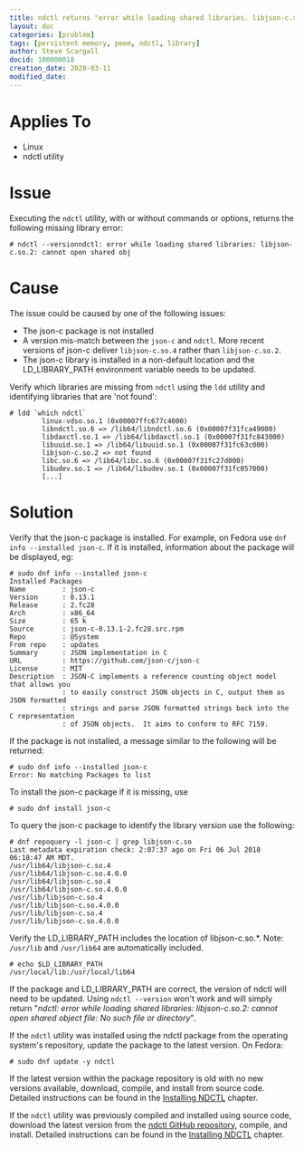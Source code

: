 ```yaml
---
title: ndctl returns "error while loading shared libraries. libjson-c.so.2. cannot open shared object file. No such file or directory"
layout: doc
categories: [problem]
tags: [persistent memory, pmem, ndctl, library]
author: Steve Scargall
docid: 100000018
creation_date: 2020-03-11
modified_date: 
---
```


# Applies To

- Linux
- ndctl utility

# Issue

Executing the `ndctl` utility, with or without commands or options, returns the following missing library error:

```
# ndctl --versionndctl: error while loading shared libraries: libjson-c.so.2: cannot open shared obj
```



# Cause

The issue could be caused by one of the following issues:

- The json-c package is not installed
- A version mis-match between the `json-c` and `ndctl`.  More recent versions of json-c deliver `libjson-c.so.4` rather than `libjson-c.so.2`. 
- The json-c library is installed in a non-default location and the LD_LIBRARY_PATH environment variable needs to be updated.

Verify which libraries are missing from `ndctl` using the `ldd` utility and identifying libraries that are 'not found':

```
# ldd `which ndctl`
        linux-vdso.so.1 (0x00007ffc677c4000)
        libndctl.so.6 => /lib64/libndctl.so.6 (0x00007f31fca49000)
        libdaxctl.so.1 => /lib64/libdaxctl.so.1 (0x00007f31fc843000)
        libuuid.so.1 => /lib64/libuuid.so.1 (0x00007f31fc63c000)
        libjson-c.so.2 => not found
        libc.so.6 => /lib64/libc.so.6 (0x00007f31fc27d000)
        libudev.so.1 => /lib64/libudev.so.1 (0x00007f31fc057000)
        [...]
```

# Solution

Verify that the json-c package is installed. For example, on Fedora use `dnf info --installed json-c`. If it is installed, information about the package will be displayed, eg:

```
# sudo dnf info --installed json-c
Installed Packages
Name         : json-c
Version      : 0.13.1
Release      : 2.fc28
Arch         : x86_64
Size         : 65 k
Source       : json-c-0.13.1-2.fc28.src.rpm
Repo         : @System
From repo    : updates
Summary      : JSON implementation in C
URL          : https://github.com/json-c/json-c
License      : MIT
Description  : JSON-C implements a reference counting object model that allows you
             : to easily construct JSON objects in C, output them as JSON formatted
             : strings and parse JSON formatted strings back into the C representation
             : of JSON objects.  It aims to conform to RFC 7159.
```

If the package is not installed, a message similar to the following will be returned:

```
# sudo dnf info --installed json-c
Error: No matching Packages to list
```

To install the json-c package if it is missing, use

```
# sudo dnf install json-c
```

To query the json-c package to identify the library version use the following:

```
# dnf repoquery -l json-c | grep libjson-c.so
Last metadata expiration check: 2:07:37 ago on Fri 06 Jul 2018 06:18:47 AM MDT.
/usr/lib64/libjson-c.so.4
/usr/lib64/libjson-c.so.4.0.0
/usr/lib64/libjson-c.so.4
/usr/lib64/libjson-c.so.4.0.0
/usr/lib/libjson-c.so.4
/usr/lib/libjson-c.so.4.0.0
/usr/lib/libjson-c.so.4
/usr/lib/libjson-c.so.4.0.0
```

Verify the LD_LIBRARY_PATH includes the location of libjson-c.so.*. Note: `/usr/lib` and `/usr/lib64` are automatically included.

```
# echo $LD_LIBRARY_PATH
/usr/local/lib:/usr/local/lib64
```

If the package and LD_LIBRARY_PATH are correct, the version of ndctl will need to be updated. Using `ndctl --version` won't work and will simply return "*ndctl: error while loading shared libraries: libjson-c.so.2: cannot open shared object file: No such file or directory*".

If the `ndctl` utility was installed using the ndctl package from the operating system's repository, update the package to the latest version. On Fedora:

```
# sudo dnf update -y ndctl
```

If the latest version within the package repository is old with no new versions available, download, compile, and install from source code. Detailed instructions can be found in the [Installing NDCTL](https://github.com/sscargal/pmem-docs-ndctl-user-guide/tree/bad2d0a9e4528c1cc9d2aa6271f8a427dad45420/getting-started-guide/installing-ndctl.md) chapter.

If the `ndctl` utility was previously compiled and installed using source code, download the latest version from the [ndctl GitHub repository](https://github.com/pmem/ndctl), compile, and install. Detailed instructions can be found in the [Installing NDCTL](https://github.com/sscargal/pmem-docs-ndctl-user-guide/tree/bad2d0a9e4528c1cc9d2aa6271f8a427dad45420/getting-started-guide/installing-ndctl.md) chapter.
